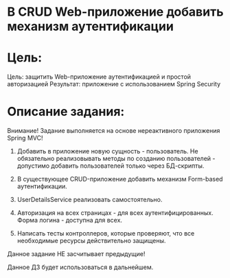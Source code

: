 #  В CRUD Web-приложение добавить механизм аутентификации

# Цель:

Цель: защитить Web-приложение аутентификацией и простой авторизацией
Результат: приложение с использованием Spring Security


# Описание задания:
Внимание! Задание выполняется на основе нереактивного приложения Spring MVC!


1. Добавить в приложение новую сущность - пользователь. Не обязательно реализовывать методы по созданию пользователей - допустимо добавить пользователей только через БД-скрипты.

2. В существующее CRUD-приложение добавить механизм Form-based аутентификации.

3. UserDetailsService реализовать самостоятельно.

4. Авторизация на всех страницах - для всех аутентифицированных. Форма логина - доступна для всех.

5. Написать тесты контроллеров, которые проверяют, что все необходимые ресурсы действительно защищены.


Данное задание НЕ засчитывает предыдущие!


Данное ДЗ будет использоваться в дальнейшем.

